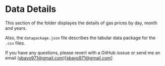 # Data Details

This section of the folder displayes the details of gas prices by day, month and years. 

Also, the ```datapackage.json``` file describes the tabular data package for the ```.csv``` files. 

If you have any questions, please revert with a GitHub isssue or send me an email (sbayo971@gmail.com)[sbayo971@gmail.com]